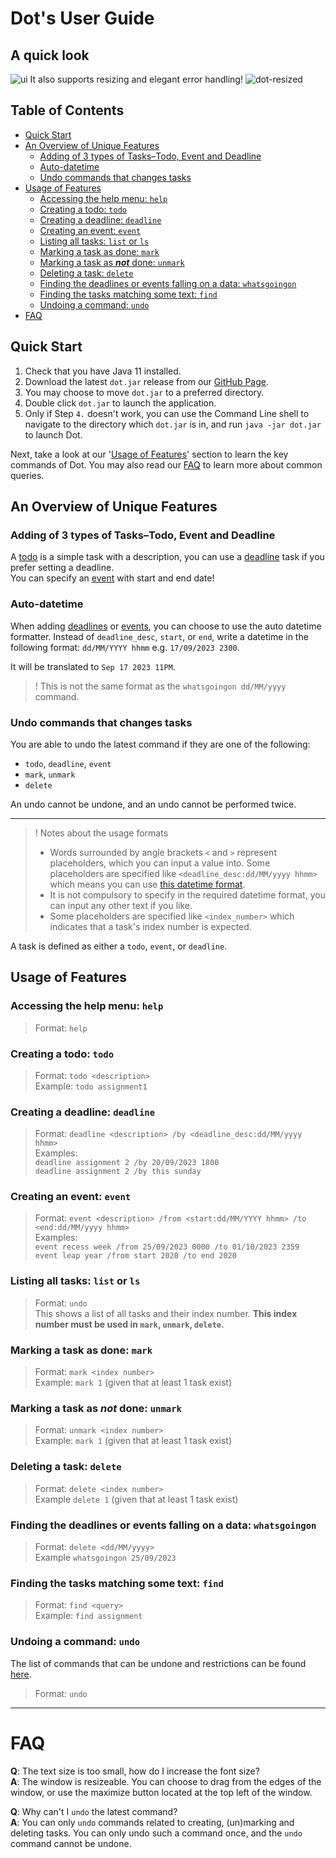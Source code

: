 # Dot's User Guide

## A quick look
![ui](Ui.png)
It also supports resizing and elegant error handling!
![dot-resized](dot_resized.png)

## Table of Contents

- [Quick Start](#quick-start)
- [An Overview of Unique Features](#an-overview-of-unique-features)
    - [Adding of 3 types of Tasks–Todo, Event and Deadline](#adding-of-3-types-of-taskstodo-event-and-deadline)
    - [Auto-datetime](#auto-datetime)
    - [Undo commands that changes tasks](#undo-commands-that-changes-tasks)
- [Usage of Features](#usage-of-features)
    - [Accessing the help menu: `help`](#accessing-the-help-menu-help)
    - [Creating a todo: `todo`](#creating-a-todo-todo)
    - [Creating a deadline: `deadline`](#creating-a-deadline-deadline)
    - [Creating an event: `event`](#creating-an-event-event)
    - [Listing all tasks: `list` or `ls`](#listing-all-tasks-list-or-ls)
    - [Marking a task as done: `mark`](#marking-a-task-as-done-mark)
    - [Marking a task as **_not_** done: `unmark`](#marking-a-task-as-not-done-unmark)
    - [Deleting a task: `delete`](#deleting-a-task-delete)
    - [Finding the deadlines or events falling on a data: `whatsgoingon`](#finding-the-deadlines-or-events-falling-on-a-data-whatsgoingon)
    - [Finding the tasks matching some text: `find`](#finding-the-tasks-matching-some-text-find)
    - [Undoing a command: `undo`](#undoing-a-command-undo)
- [FAQ](#faq)

## Quick Start

1. Check that you have Java 11 installed.
2. Download the latest `dot.jar` release from
   our [GitHub Page](https://github.com/lamchenghou/ip/releases/tag/A-Release).
3. You may choose to move `dot.jar` to a preferred directory.
4. Double click `dot.jar` to launch the application.
5. Only if Step `4.` doesn't work, you can use the Command Line shell to navigate to the directory which `dot.jar`
   is in, and run `java -jar dot.jar` to launch Dot.

Next, take a look at our '[Usage of Features](#usage-of-features)' section to learn the key commands of Dot. You may
also read our [FAQ](#faq) to learn more about common queries.

## An Overview of Unique Features

### Adding of 3 types of Tasks–Todo, Event and Deadline

A [todo](#creating-a-todo-todo) is a simple task with a description, you can use
a [deadline](#creating-a-deadline-deadline) task if you prefer setting a deadline. \
You can specify an [event](#creating-an-event-event) with start and end date!

### Auto-datetime

When adding [deadlines](#creating-a-deadline-deadline) or [events](#creating-an-event-event),
you can choose to use the auto datetime formatter. Instead of `deadline_desc`, `start`, or
`end`, write a datetime in the following format: `dd/MM/YYYY hhmm` e.g. `17/09/2023 2300`.

It will be translated to `Sep 17 2023 11PM`.

> !
> This is not the same format as the `whatsgoingon dd/MM/yyyy` command.

### Undo commands that changes tasks

You are able to undo the latest command if they are one of the following:

- `todo`, `deadline`, `event`
- `mark`, `unmark`
- `delete`

An undo cannot be undone, and an undo cannot be performed twice.

---
> ! Notes about the usage formats
> - Words surrounded by angle brackets `<` and `>` represent placeholders, which you can input a value into. Some
    placeholders are specified like `<deadline_desc:dd/MM/yyyy hhmm>` which means you can
    use [this datetime format](#auto-datetime).
> - It is not compulsory to specify in the required datetime format, you can input any other text
    if you like.
> - Some placeholders are specified like `<index_number>` which indicates that a task's index number
    is expected.

A task is defined as either a `todo`, `event`, or `deadline`.

## Usage of Features

### Accessing the help menu: `help`

> Format: `help`

### Creating a todo: `todo`

> Format: `todo <description>` \
> Example: `todo assignment1`

### Creating a deadline: `deadline`

> Format: `deadline <description> /by <deadline_desc:dd/MM/yyyy hhmm>` \
> Examples:  \
> `deadline assignment 2 /by 20/09/2023 1800` \
> `deadline assignment 2 /by this sunday`

### Creating an event: `event`

> Format: `event <description> /from <start:dd/MM/YYYY hhmm> /to <end:dd/MM/yyyy hhmm>` \
> Examples: \
> `event recess week /from 25/09/2023 0000 /to 01/10/2023 2359` \
> `event leap year /from start 2020 /to end 2020`

### Listing all tasks: `list` or `ls`

> Format: `undo` \
> This shows a list of all tasks and their index number. **This index number must be used in
> `mark`, `unmark`, `delete`.**

### Marking a task as done: `mark`

> Format: `mark <index number>` \
> Example: `mark 1` (given that at least 1 task exist)

### Marking a task as **_not_** done: `unmark`

> Format: `unmark <index number>` \
> Example: `mark 1` (given that at least 1 task exist)

### Deleting a task: `delete`

> Format: `delete <index number>` \
> Example `delete 1` (given that at least 1 task exist)

### Finding the deadlines or events falling on a data: `whatsgoingon`

> Format: `delete <dd/MM/yyyy>` \
> Example `whatsgoingon 25/09/2023`

### Finding the tasks matching some text: `find`

> Format: `find <query>` \
> Example: `find assignment`

### Undoing a command: `undo`

The list of commands that can be undone and restrictions can be found [here](#undo-commands-that-changes-tasks).

> Format: `undo`

---

# FAQ

**Q**: The text size is too small, how do I increase the font size? \
**A**: The window is resizeable. You can choose to drag from the edges of the window, or use the maximize button located
at the top left of the window.

**Q**: Why can't I `undo` the latest command? \
**A**: You can only `undo` commands related to creating, (un)marking and deleting tasks. You can only undo such a
command once, and the `undo` command cannot be undone.